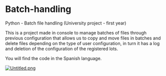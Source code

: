 # Batch-handling
Python - Batch file handling (University project - first year)

This is a project made in console to manage batches of files through previous configuration that allows us to copy and move files in batches and delete files depending on the type of user configuration, in turn it has a log and deletion of the configuration of the registered lots.

You will find the code in the Spanish language.

[![Untitled.png](https://i.postimg.cc/zBYLsthr/Untitled.png)](https://postimg.cc/WDSbr7SW)
